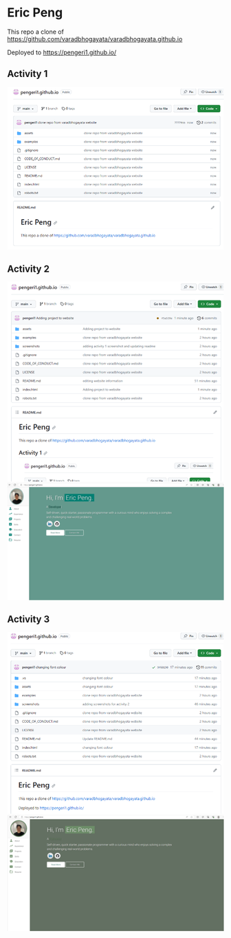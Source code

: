 # Eric Peng

This repo a clone of https://github.com/varadbhogayata/varadbhogayata.github.io

Deployed to https://pengeri1.github.io/

## Activity 1
![Activity 1](/screenshots/Lab2Activity1.png)

## Activity 2
![Activity 2](/screenshots/Lab2Activity2.1.png)
![Activity 2](/screenshots/Lab2Activity2.2.png)

## Activity 3
![Activity 3](/screenshots/Lab2Activity3.1.png)
![Activity 3](/screenshots/Lab2Activity3.2.png)

